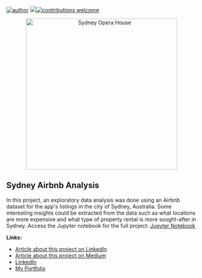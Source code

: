 [![author](https://img.shields.io/badge/author-thiago--amaral-blue)](https://www.linkedin.com/in/thiago-amaral-a6621436/) [![](https://img.shields.io/badge/python-3.7+-blue.svg)](https://www.python.org/downloads/release/python-365/)[![contributions welcome](https://img.shields.io/badge/contributions-welcome-brightgreen.svg?style=flat)](https://github.com/thiago-amaral/data_science_portfolio/issues)

<p align="center">
  <img src="https://cdn.pixabay.com/photo/2020/10/03/16/14/sydney-opera-house-5623887_1280.png" alt="Sydney Opera House"height=400px >
</p>

## Sydney Airbnb Analysis

In this project, an exploratory data analysis was done using an Airbnb dataset for the app's listings in the city of Sydney, Australia. Some interesting insights could be extracted from the data such as what locations are more expensive and what type of property rental is more sought-after in Sydney. Access the Jupyter notebook for the full project: [Jupyter Notebook](https://github.com/thiago-amaral/airbnb-analysis-sydney/blob/main/airbnb-analysis-sydney.ipynb)

**Links:**
* [Article about this project on LinkedIn](https://www.linkedin.com/pulse/power-data-science-thiago-amaral)
* [Article about this project on Medium](https://medium.com/binary-coffee/analysing-data-from-airbnb-listings-in-sydney-388dce0dc4b3)
* [LinkedIn](www.linkedin.com/in/thiago-tech)
* [My Portfolio](https://github.com/thiago-amaral/data_science_portfolio)
